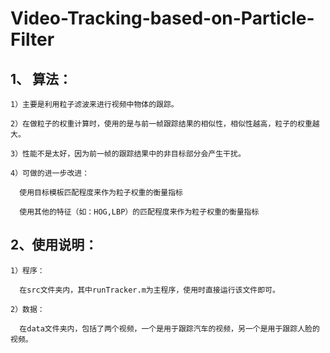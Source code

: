# Video-Tracking-based-on-Particle-Filter

## 1、 算法：

  
    1）主要是利用粒子滤波来进行视频中物体的跟踪。
    
    2）在做粒子的权重计算时，使用的是与前一帧跟踪结果的相似性，相似性越高，粒子的权重越大。
  
    3）性能不是太好，因为前一帧的跟踪结果中的非目标部分会产生干扰。
  
    4）可做的进一步改进：
      
      使用目标模板匹配程度来作为粒子权重的衡量指标
      
      使用其他的特征（如：HOG,LBP）的匹配程度来作为粒子权重的衡量指标

## 2、使用说明：

    1）程序：
      
      在src文件夹内，其中runTracker.m为主程序，使用时直接运行该文件即可。
      
    2）数据：
      
      在data文件夹内，包括了两个视频，一个是用于跟踪汽车的视频，另一个是用于跟踪人脸的视频。
